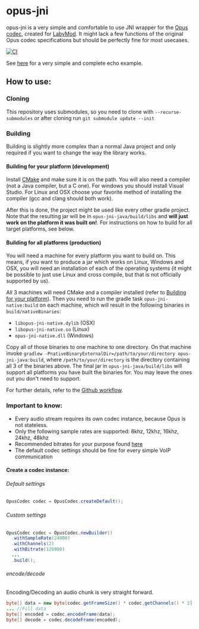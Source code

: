 # opus-jni

opus-jni is a very simple and comfortable to use JNI wrapper for the 
[Opus codec](https://opus-codec.org/), created for [LabyMod](https://github.com/LabyMod).
It might lack a few functions of the original Opus codec specifications but should be perfectly
fine for most usecases.

[![CI](https://github.com/LabyMod/opus-jni/workflows/CI/badge.svg)](https://github.com/LabyMod/opus-jni/actions?query=workflow%3ACI)

See [here](./opus-jni-java/src/test/java/net/labymod/opus/MinimalEchoExample.java) for a very
simple and complete echo example.
## How to use:
### Cloning
This repository uses submodules, so you need to clone with `--recurse-submodules` or after
cloning run `git submodule update --init`

### Building
Building is slightly more complex than a normal Java project and only required if you want
to change the way the library works.

#### Building for your platform (development)
Install [CMake](https://cmake.org/download/) and make sure it is on the path. You will also need
a compiler (not a Java compiler, but a C one). For windows you should install Visual Studio. 
For Linux and OSX choose your favorite method of installing the compiler (gcc and clang should 
both work).

After this is done, the project might be used like every other gradle project. Note that the
resulting jar will be in `opus-jni-java/build/libs` and **will just work on the platform it
was built on!**. For instructions on how to build for all target platforms, see below.

#### Building for all platforms (production)
You will need a machine for every platform you want to build on. This means, if you want to
produce a jar which works on Linux, Windows and OSX, you will need an installation of each of
the operating systems (it might be possible to just use Linux and cross compile, but that is
not officially supported by us).

All 3 machines will need CMake and a compiler installed (refer to
[Building for your platform](#building-for-your-platform-development)). Then you need to run
the gradle task `opus-jni-native:build` on each machine, which will result in the following
binaries in `build/nativeBinaries`:
- `libopus-jni-native.dylib` (OSX)
- `libopus-jni-native.so` (Linux)
- `opus-jni-native.dll` (Windows)

Copy all of those binaries to one machine to one directory. On that machine invoke
`gradlew -PnativeBinaryExternalDir=/path/to/your/directory opus-jni-java:build`, where
`/path/to/your/directory` is the directory containing all 3 of the binaries above.
The final jar in `opus-jni-java/build/libs` will support all platforms you have built the 
binaries for. You may leave the ones out you don't need to support.

For further details, refer to the [Github workflow](./.github/workflows/ci.yml).

### Important to know:
- Every audio stream requires its own codec instance, because Opus is not stateless.
- Only the following sample rates are supported: 8khz, 12khz, 16khz, 24khz, 48khz
- Recommended bitrates for your purpose found 
  [here](https://wiki.xiph.org/index.php?title=Opus_Recommended_Settings&mobileaction=toggle_view_desktop)
- The default codec settings should be fine for every simple VoIP communication

#### Create a codec instance:
###### Default settings
```java
OpusCodec codec = OpusCodec.createDefault();
```

###### Custom settings
```java
OpusCodec codec = OpusCodec.newBuilder()
  .withSampleRate(24000)
  .withChannels(2)
  .withBitrate(128000)
  ...
  .build();
```

###### encode/decode
Encoding/Decoding an audio chunk is very straight forward.
```java
byte[] data = new byte[codec.getFrameSize() * codec.getChannels() * 2];
... //Fill data
byte[] encoded = codec.encodeFrame(data);
byte[] decode = codec.decodeFrame(encoded);
```
